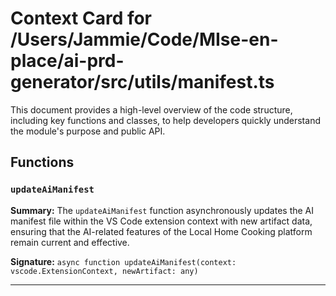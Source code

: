 # Context Card for /Users/Jammie/Code/MIse-en-place/ai-prd-generator/src/utils/manifest.ts

This document provides a high-level overview of the code structure, including key functions and classes, to help developers quickly understand the module's purpose and public API.

## Functions

### `updateAiManifest`

**Summary:** The `updateAiManifest` function asynchronously updates the AI manifest file within the VS Code extension context with new artifact data, ensuring that the AI-related features of the Local Home Cooking platform remain current and effective.

**Signature:** `async function updateAiManifest(context: vscode.ExtensionContext, newArtifact: any)`

---
